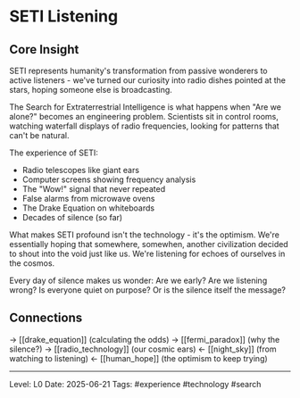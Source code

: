 # SETI Listening

## Core Insight
SETI represents humanity's transformation from passive wonderers to active listeners - we've turned our curiosity into radio dishes pointed at the stars, hoping someone else is broadcasting.

The Search for Extraterrestrial Intelligence is what happens when "Are we alone?" becomes an engineering problem. Scientists sit in control rooms, watching waterfall displays of radio frequencies, looking for patterns that can't be natural.

The experience of SETI:
- Radio telescopes like giant ears
- Computer screens showing frequency analysis
- The "Wow!" signal that never repeated
- False alarms from microwave ovens
- The Drake Equation on whiteboards
- Decades of silence (so far)

What makes SETI profound isn't the technology - it's the optimism. We're essentially hoping that somewhere, somewhen, another civilization decided to shout into the void just like us. We're listening for echoes of ourselves in the cosmos.

Every day of silence makes us wonder: Are we early? Are we listening wrong? Is everyone quiet on purpose? Or is the silence itself the message?

## Connections
→ [[drake_equation]] (calculating the odds)
→ [[fermi_paradox]] (why the silence?)
→ [[radio_technology]] (our cosmic ears)
← [[night_sky]] (from watching to listening)
← [[human_hope]] (the optimism to keep trying)

---
Level: L0
Date: 2025-06-21
Tags: #experience #technology #search